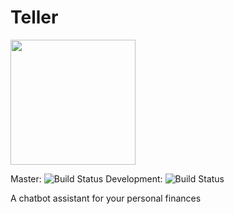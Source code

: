 # Teller

<img src="http://i.imgur.com/fuxlaFc.png" width="200">

Master:
![Build Status](https://travis-ci.org/SamKirkiles/Teller.svg?branch=master)
Development:
![Build Status](https://travis-ci.org/SamKirkiles/Teller.svg?branch=development)


A chatbot assistant for your personal finances
